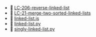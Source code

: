 * 📄 [LC-206-reverse-linked-list](LC-206-reverse-linked-list.md)
* 📄 [LC-21-merge-two-sorted-linked-lists](LC-21-merge-two-sorted-linked-lists.md)
* 📄 [linked-list.js](linked-list.js)
* 📄 [linked-list.py](linked-list.py)
* 📄 [singly-linked-list.py](singly-linked-list.py)

